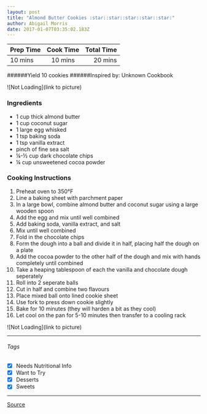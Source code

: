 ```yaml
---
layout: post
title: "Almond Butter Cookies :star::star::star::star::star:"
author: Abigail Morris
date: 2017-01-07T03:35:02.183Z
---
```


| Prep Time  | Cook Time    | Total Time  |
| ---------- |:------------:| -----------:|
| 10 mins    | 10 mins      | 20 mins     |


######Yield 10 cookies
######Inspired by: Unknown Cookbook

![Not Loading](link to picture)

### Ingredients

* 1 cup thick almond butter
* 1 cup coconut sugar
* 1 large egg whisked
* 1 tsp baking soda
* 1 tsp vanilla extract
* pinch of fine sea salt
* ¼-½ cup dark chocolate chips
* ¼ cup unsweetened cocoa powder



### Cooking Instructions

1. Preheat oven to 350°F
2. Line a baking sheet with parchment paper
3. In a large bowl, combine almond butter and coconut sugar using a large wooden spoon
4. Add the egg and mix until well combined
5. Add baking soda, vanilla extract, and salt
6. Mix until well combined
7. Fold in the chocolate chips 
8. Form the dough into a ball and divide it in half, placing half the dough on a plate
9. Add the cocoa powder to the other half of the dough and mix with hands completely until combined
10. Take a heaping tablespoon of each the vanilla and chocolate dough seperately
11. Roll into 2 seperate balls
12. Cut in half and combine two flavours
13. Place mixed ball onto lined cookie sheet
14. Use fork to press down cookie slightly
15. Bake for 10 minutes (they will harden a bit as they cool)
16. Let cool on the pan for 5-10 minutes then transfer to a cooling rack


![Not Loading](link to picture)

---

###### Tags
- [x] Needs Nutritional Info
- [x] Want to Try
- [x] Desserts
- [x] Sweets

---

[Source]()

